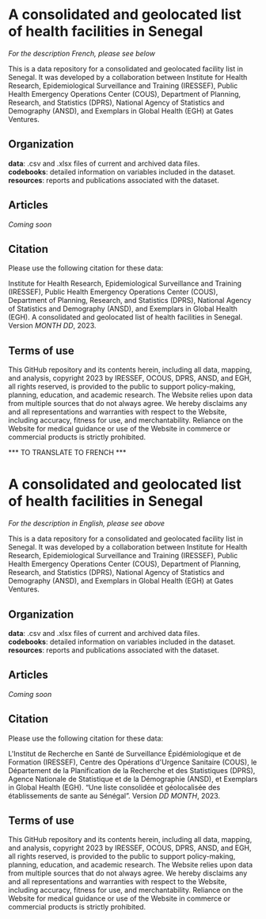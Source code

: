 # A consolidated and geolocated list of health facilities in Senegal
_For the description French, please see below_

This is a data repository for a consolidated and geolocated facility list in Senegal. It was developed by a collaboration between Institute for Health Research, Epidemiological Surveillance and Training (IRESSEF), Public Health Emergency Operations Center (COUS), Department of Planning, Research, and Statistics (DPRS), National Agency of Statistics and Demography (ANSD), and Exemplars in Global Health (EGH) at Gates Ventures.


## Organization
**data**: .csv and .xlsx files of current and archived data files.  
**codebooks**: detailed information on variables included in the dataset.  
**resources**: reports and publications associated with the dataset.  

## Articles
_Coming soon_ 

## Citation
Please use the following citation for these data: 

Institute for Health Research, Epidemiological Surveillance and Training (IRESSEF), Public Health Emergency Operations Center (COUS), Department of Planning, Research, and Statistics (DPRS), National Agency of Statistics and Demography (ANSD), and Exemplars in Global Health (EGH). A consolidated and geolocated list of health facilities in Senegal. Version _MONTH_ _DD_, 2023.

## Terms of use
This GitHub repository and its contents herein, including all data, mapping, and analysis, copyright 2023 by IRESSEF, OCOUS, DPRS, ANSD, and EGH, all rights reserved, is provided to the public to support policy-making, planning, education, and academic research. The Website relies upon data from multiple sources that do not always agree. We hereby disclaims any and all representations and warranties with respect to the Website, including accuracy, fitness for use, and merchantability. Reliance on the Website for medical guidance or use of the Website in commerce or commercial products is strictly prohibited. 



*** TO TRANSLATE TO FRENCH ***
# A consolidated and geolocated list of health facilities in Senegal
_For the description in English, please see above_

This is a data repository for a consolidated and geolocated facility list in Senegal. It was developed by a collaboration between Institute for Health Research, Epidemiological Surveillance and Training (IRESSEF), Public Health Emergency Operations Center (COUS), Department of Planning, Research, and Statistics (DPRS), National Agency of Statistics and Demography (ANSD), and Exemplars in Global Health (EGH) at Gates Ventures.

## Organization
**data**: .csv and .xlsx files of current and archived data files.  
**codebooks**: detailed information on variables included in the dataset.  
**resources**: reports and publications associated with the dataset.  

## Articles
_Coming soon_ 

## Citation
Please use the following citation for these data: 

L'Institut de Recherche en Santé de Surveillance Épidémiologique et de Formation (IRESSEF), Centre des Opérations d'Urgence Sanitaire (COUS), le Département de la Planification de la Recherche et des Statistiques (DPRS), Agence Nationale de Statistique et de la Démographie (ANSD), et Exemplars in Global Health (EGH). “Une liste consolidée et géolocalisée des établissements de sante au Sénégal”. Version _DD_ _MONTH_, 2023.

## Terms of use
This GitHub repository and its contents herein, including all data, mapping, and analysis, copyright 2023 by IRESSEF, OCOUS, DPRS, ANSD, and EGH, all rights reserved, is provided to the public to support policy-making, planning, education, and academic research. The Website relies upon data from multiple sources that do not always agree. We hereby disclaims any and all representations and warranties with respect to the Website, including accuracy, fitness for use, and merchantability. Reliance on the Website for medical guidance or use of the Website in commerce or commercial products is strictly prohibited. 
